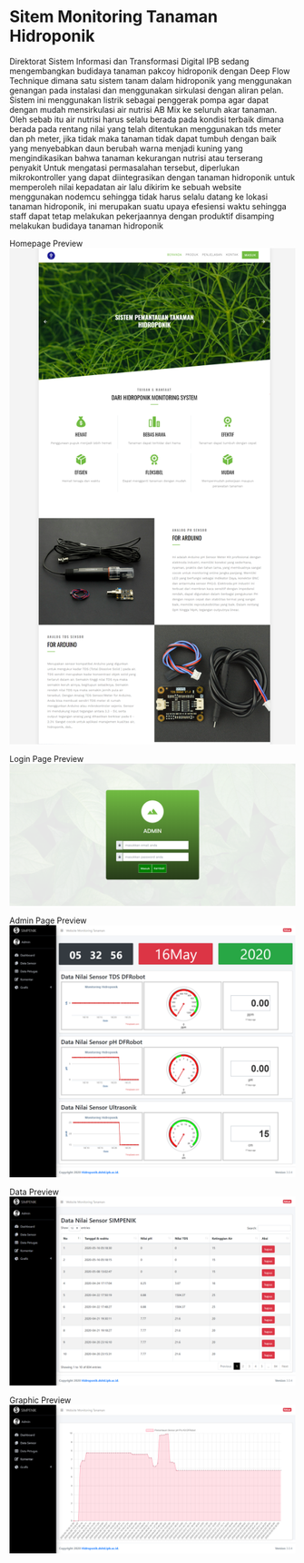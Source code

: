 # Sitem Monitoring Tanaman Hidroponik

Direktorat Sistem Informasi dan Transformasi Digital IPB sedang mengembangkan budidaya tanaman pakcoy hidroponik dengan Deep Flow Technique dimana satu sistem tanam dalam hidroponik yang menggunakan genangan pada instalasi dan menggunakan sirkulasi dengan aliran pelan. Sistem ini menggunakan listrik sebagai penggerak pompa agar dapat dengan mudah mensirkulasi air nutrisi AB Mix ke seluruh akar tanaman. Oleh sebab itu air nutrisi harus selalu berada pada kondisi terbaik dimana berada pada rentang nilai yang telah ditentukan menggunakan tds meter dan ph meter, jika tidak maka tanaman tidak dapat tumbuh dengan baik yang menyebabkan daun berubah warna menjadi kuning yang mengindikasikan bahwa tanaman kekurangan nutrisi atau terserang penyakit
	Untuk mengatasi permasalahan tersebut, diperlukan mikrokontroller yang dapat diintegrasikan dengan tanaman hidroponik untuk memperoleh nilai kepadatan air lalu dikirim ke sebuah website menggunakan nodemcu sehingga tidak harus selalu datang ke lokasi tanaman hidroponik, ini merupakan suatu upaya efesiensi waktu sehingga staff dapat tetap melakukan pekerjaannya dengan produktif disamping melakukan budidaya tanaman hidroponik


Homepage Preview
![](home.png)

Login Page Preview
![](login.png)

Admin Page Preview
![](admin.png)

Data Preview
![](datatabel.png)

Graphic Preview
![](grafik.png)
